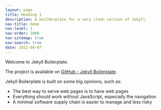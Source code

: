```yaml
---
layout: page
title: Heading 1
description: A boilderplate for a very clean version of Jekyll.
nav-title: Home
nav-level: 1
nav-order: 1000
nav-sitemap: true
nav-search: true
date: 2022-09-07
---
```


Welcome to Jekyll Boilerplate.

The project is available on [GitHub - Jekyll Boilerplate](https://github.com/Steve-Fenton/jekyll-boilerplte).

Jekyll Boilerplate is built on some big opinions, such as:

- The best way to serve web pages is to have web pages
- Everything should work without JavaScript, especially the navigation
- A minimal software supply chain is easier to manage and less risky